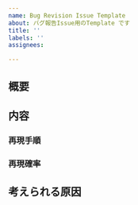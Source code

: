 ```yaml
---
name: Bug Revision Issue Template
about: バグ報告Issue用のTemplate です
title: ''
labels: ''
assignees:

---
```


## 概要
<!-- どんなバグなのか -->

## 内容
### 再現手順
<!-- どこで・どのような操作をすればバグを再現できるのか -->

### 再現確率
<!-- 必ず発生するのであれば「100%」、たまに発生するのであれば「発生した回数/試行回数」 -->

## 考えられる原因
<!-- 原因がわかるようなら、どこで起きているか思いつく範囲で -->
